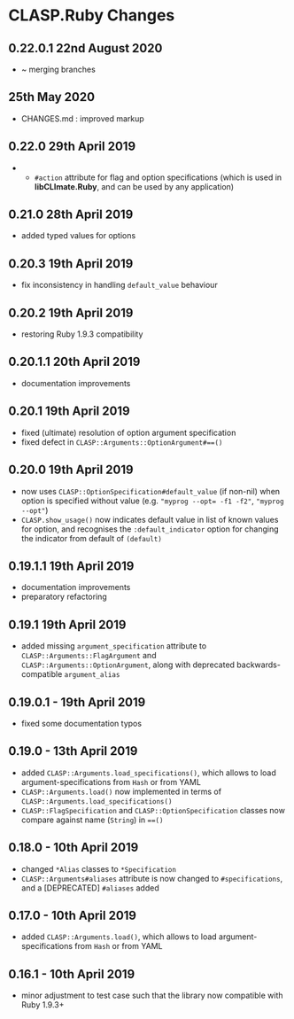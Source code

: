 # **CLASP.Ruby** Changes

## 0.22.0.1 22nd August 2020

* ~ merging branches

## 25th May 2020

* CHANGES.md : improved markup

## 0.22.0 29th April 2019

* + ``#action`` attribute for flag and option specifications (which is used in **libCLImate.Ruby**, and can be used by any application)

## 0.21.0 28th April 2019

* added typed values for options

## 0.20.3 19th April 2019

* fix inconsistency in handling `default_value` behaviour

## 0.20.2 19th April 2019

* restoring Ruby 1.9.3 compatibility

## 0.20.1.1 20th April 2019

* documentation improvements

## 0.20.1 19th April 2019

* fixed (ultimate) resolution of option argument specification
* fixed defect in `CLASP::Arguments::OptionArgument#==()`

## 0.20.0 19th April 2019

* now uses `CLASP::OptionSpecification#default_value` (if non-nil) when option is specified without value (e.g. `"myprog --opt= -f1 -f2"`, `"myprog --opt"`)
* `CLASP.show_usage()` now indicates default value in list of known values for option, and recognises the `:default_indicator` option for changing the indicator from default of `(default)`

## 0.19.1.1 19th April 2019

* documentation improvements
* preparatory refactoring

## 0.19.1 19th April 2019

* added missing `argument_specification` attribute to `CLASP::Arguments::FlagArgument` and `CLASP::Arguments::OptionArgument`, along with deprecated backwards-compatible `argument_alias`

## 0.19.0.1 - 19th April 2019

* fixed some documentation typos

## 0.19.0 - 13th April 2019

* added `CLASP::Arguments.load_specifications()`, which allows to load argument-specifications from `Hash` or from YAML
* `CLASP::Arguments.load()` now implemented in terms of `CLASP::Arguments.load_specifications()`
* `CLASP::FlagSpecification` and `CLASP::OptionSpecification` classes now compare against name (`String`) in `==()`

## 0.18.0 - 10th April 2019

* changed `*Alias` classes to `*Specification`
* `CLASP::Arguments#aliases` attribute is now changed to `#specifications`, and a [DEPRECATED] `#aliases` added

## 0.17.0 - 10th April 2019

* added `CLASP::Arguments.load()`, which allows to load argument-specifications from `Hash` or from YAML

## 0.16.1 - 10th April 2019

* minor adjustment to test case such that the library now compatible with Ruby 1.9.3+


